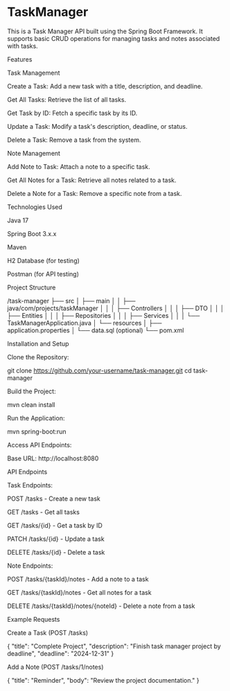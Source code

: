 # TaskManager
This is a Task Manager API built using the Spring Boot Framework. It supports basic CRUD operations for managing tasks and notes associated with tasks.

Features

Task Management

Create a Task: Add a new task with a title, description, and deadline.

Get All Tasks: Retrieve the list of all tasks.

Get Task by ID: Fetch a specific task by its ID.

Update a Task: Modify a task's description, deadline, or status.

Delete a Task: Remove a task from the system.

Note Management

Add Note to Task: Attach a note to a specific task.

Get All Notes for a Task: Retrieve all notes related to a task.

Delete a Note for a Task: Remove a specific note from a task.

Technologies Used

Java 17

Spring Boot 3.x.x

Maven

H2 Database (for testing)

Postman (for API testing)

Project Structure

/task-manager
    ├── src
    │   ├── main
    │   │   ├── java/com/projects/taskManager
    │   │   │   ├── Controllers
    │   │   │   ├── DTO
    │   │   │   ├── Entities
    │   │   │   ├── Repositories
    │   │   │   ├── Services
    │   │   │   └── TaskManagerApplication.java
    │   └── resources
    │       ├── application.properties
    │       └── data.sql (optional)
    └── pom.xml

Installation and Setup

Clone the Repository:

git clone https://github.com/your-username/task-manager.git
cd task-manager

Build the Project:

mvn clean install

Run the Application:

mvn spring-boot:run

Access API Endpoints:

Base URL: http://localhost:8080

API Endpoints

Task Endpoints:

POST /tasks - Create a new task

GET /tasks - Get all tasks

GET /tasks/{id} - Get a task by ID

PATCH /tasks/{id} - Update a task

DELETE /tasks/{id} - Delete a task

Note Endpoints:

POST /tasks/{taskId}/notes - Add a note to a task

GET /tasks/{taskId}/notes - Get all notes for a task

DELETE /tasks/{taskId}/notes/{noteId} - Delete a note from a task

Example Requests

Create a Task (POST /tasks)

{
    "title": "Complete Project",
    "description": "Finish task manager project by deadline",
    "deadline": "2024-12-31"
}

Add a Note (POST /tasks/1/notes)

{
    "title": "Reminder",
    "body": "Review the project documentation."
}


